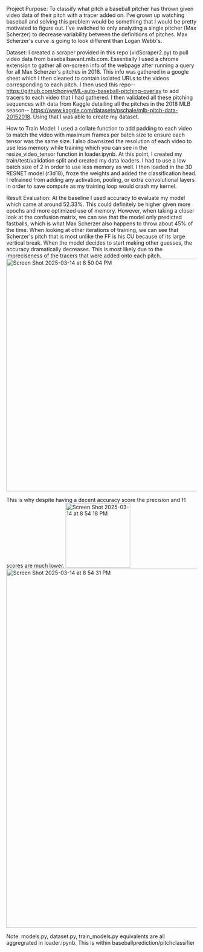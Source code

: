 Project Purpose: To classify what pitch a baseball pitcher has thrown given video data of their pitch with a tracer added on. I’ve grown up watching baseball and solving this problem would be 
something that I would be pretty motivated to figure out. I’ve switched to only analyzing a single pitcher (Max Scherzer) to decrease variability between the definitions of pitches. Max Scherzer's
curve is going to look different than Logan Webb's. 

Dataset: I created a scraper provided in this repo (vidScraper2.py) to pull video data from baseballsavant.mlb.com. Essentially I used a chrome extension to gather all on-screen info of the webpage after running
a query for all Max Scherzer's pitches in 2018. This info was gathered in a google sheet which I then cleaned to contain isolated URLs to the videos corresponding to each pitch. I then used
this repo-- https://github.com/chonyy/ML-auto-baseball-pitching-overlay to add tracers to each video that I had gathered. I then validated all these pitching sequences with data from Kaggle detailing all the
pitches in the 2018 MLB season-- https://www.kaggle.com/datasets/pschale/mlb-pitch-data-20152018. Using that I was able to create my dataset.

How to Train Model: I used a collate function to add padding to each video to match the video with maximum frames per batch size to ensure each tensor was the same size. I also downsized the resolution of each video to use less memory while training which you can see in the resize_video_tensor function in loader.ipynb. At this point, I created my train/test/validation split  and created my data loaders. I had to use a low batch size of 2 in order to use less memory as well. I then loaded in the 3D RESNET model (r3d18), froze the weights and added the classification head. I refrained from adding any activation, pooling, or extra convolutional layers in order to save compute as my training loop would crash my kernel. 

Result Evaluation: At the baseline I used accuracy to evaluate my model which came at around 52.33%. This could definitely be higher given more epochs and more optimized use of memory. However, when taking a closer look at the confusion matrix, we can see that the model only predicted fastballs, which is what Max Scherzer also happens to throw about 45% of the time. When looking at other iterations of training, we can see that Scherzer's pitch that is most unlike the FF is his CU because of its large vertical break. When the model decides to start making other guesses, the accuracy dramatically decreases. This is most likely due to the impreciseness of the tracers that were added onto each pitch. <img width="616" alt="Screen Shot 2025-03-14 at 8 50 04 PM" src="https://github.com/user-attachments/assets/f7865614-ba73-48a6-8fbd-414aaa515214" />

This is why despite having a decent accuracy score the precision and f1 scores are much lower.
<img width="171" alt="Screen Shot 2025-03-14 at 8 54 18 PM" src="https://github.com/user-attachments/assets/4676590e-bd4b-4f8e-ac1b-742dc9ac1d47" />
<img width="951" alt="Screen Shot 2025-03-14 at 8 54 31 PM" src="https://github.com/user-attachments/assets/5b39e697-24f0-4f5d-ac23-6b0fc9cde575" />

Note: models.py, dataset.py, train_models.py equivalents are all aggregrated in loader.ipynb. This is within baseballprediction/pitchclassifier
